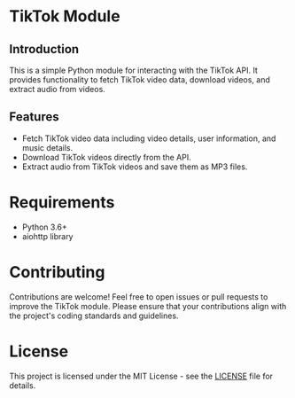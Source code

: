 # TikTok Module

## Introduction

This is a simple Python module for interacting with the TikTok API. It provides functionality to fetch TikTok video data, download videos, and extract audio from videos.

## Features

-   Fetch TikTok video data including video details, user information, and music details.
-   Download TikTok videos directly from the API.
-   Extract audio from TikTok videos and save them as MP3 files.

# Requirements

-   Python 3.6+
-   aiohttp library

# Contributing

Contributions are welcome! Feel free to open issues or pull requests to improve the TikTok module. Please ensure that your contributions align with the project's coding standards and guidelines.

# License

This project is licensed under the MIT License - see the [LICENSE](https://github.com/damirtag/tiktok-module) file for details.
